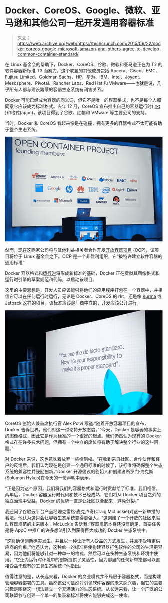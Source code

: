 # Docker、CoreOS、Google、微软、亚马逊和其他公司一起开发通用容器标准

> 原文：<https://web.archive.org/web/https://techcrunch.com/2015/06/22/docker-coreos-google-microsoft-amazon-and-others-agree-to-develop-common-container-standard/>

在 Linux 基金会的帮助下，Docker、CoreOS、谷歌、微软和亚马逊正在为 T2 的软件容器新标准 T3 而努力。这个联盟的其他成员包括 Apcera、Cisco、EMC、Fujitsu Limited、Goldman Sachs、HP、华为、IBM、Intel、Joyent、Mesosphere、Pivotal、Rancher Labs、Red Hat 和 VMware——也就是说，几乎所有人都与建设繁荣的容器生态系统有利害关系。

Docker 可能已经成为容器的同义词，但它不是唯一的容器格式，也不是每个人都同意它应该成为标准格式。去年 12 月，CoreOS 宣布推出自己的容器运行时( [rkt](https://web.archive.org/web/20230404215523/https://coreos.com/blog/rocket) )和格式(appc)，该项目得到了谷歌、红帽和 VMware 等主要公司的支持。

当时，Docker 和 CoreOS 看起来像是在碰撞，拥有更多的容器格式不太可能有助于整个生态系统。

![DSC00365](img/26d40fab92c2f6ccdb985a47919a1158.png)

然而，现在这两家公司将与其他利益相关者合作开发[开放容器项目](https://web.archive.org/web/20230404215523/http://www.opencontainers.org/) (OCP)，该项目将位于 Linux 基金会之下。OCP 是一个非盈利组织，它“被特许建立软件容器的通用标准”

Docker 容器格式和[运行时](https://web.archive.org/web/20230404215523/http://runc.io/)将形成新标准的基础，Docker 正在贡献其图像格式和运行时引擎的草案规范和代码，以启动该项目。

这里的主要思想是，开发人员应该能够将他们的应用程序打包在一个容器中，并相信它可以在任何运行时运行，无论是 Docker、CoreOS 的 rkt，还是像 [Kurma](https://web.archive.org/web/20230404215523/https://github.com/apcera/kurma) 或 Jetpack 这样的项目。该标准应该是厂商中立的，开发应该公开进行。

![DSC00356](img/10e1932b5655409b8e9ba95075518a5b.png)

CoreOS 创始人兼首席执行官 Alex Polvi 写道:“随着开放容器项目的宣布，Docker 告诉世界，他们对这一讨论持开放态度。”“今天，Docker 是容器的事实上的图像格式，因此它是作为标准的一个很好的起点。我们仍然认为现有的 Docker 格式存在许多技术问题，但拥有一个中立的席位将有助于解决整个行业的这些问题。”

对 Docker 来说，这也意味着放弃一些控制权。“在收到来自社区、合作伙伴和客户的反馈后，我们认为现在是创建一个通用标准的时候了，该标准将确保整个生态系统的兼容性并鼓励创新，”Docker 开源倡议的创始人和创建者所罗门·海克斯(Solomon Hykes)在今天的一份声明中表示。

“正是因为这个原因，我们将我们的容器格式和运行时贡献给了标准。我们相信，两年后，Docker 容器运行时代码和技术已经成熟，它们将从 Docker 项目之外的独立治理中受益。Docker 的优势一直是让社区联合起来，避免分裂。”

我还问了谷歌云平台产品经理克雷格·麦克卢奇(Craig McLuckie)对这一新举措的看法。他认为这只会让容器生态系统变得更强大。“这创建了一个开放的社区来驱动容器规范的未来版本；McLuckie 告诉我:“容器规范本身还没有确定，首要任务是将 AppC 中推广的许多想法引入到获得巨大成功的 Docker 生态系统中。

“这将确保创新确实发生，并且以一种让所有人受益的方式发生，并且不受特定供应商的约束。”他还认为，这种单一的标准将使构建容器打包软件的公司的生活更容易，因为他们将能够针对一种单一的格式，然后可以在多种生态系统和环境中使用。“它还为运行时环境中的创新提供了灵活性，因为那里的任何新举措都可以直接受益于现有的工具生态系统，”他指出。

值得注意的是，从长远来看，Docker 的商业模式并不局限于容器格式，而是构建管理容器部署的工具。虽然该公司显然对引领软件容器的未来感兴趣，但它的主要兴趣是围绕这一想法建立一个充满活力的生态系统。从长远来看，让一个广泛的公司联盟参与创建一个单一的集装箱标准将使它能够完成这一使命。